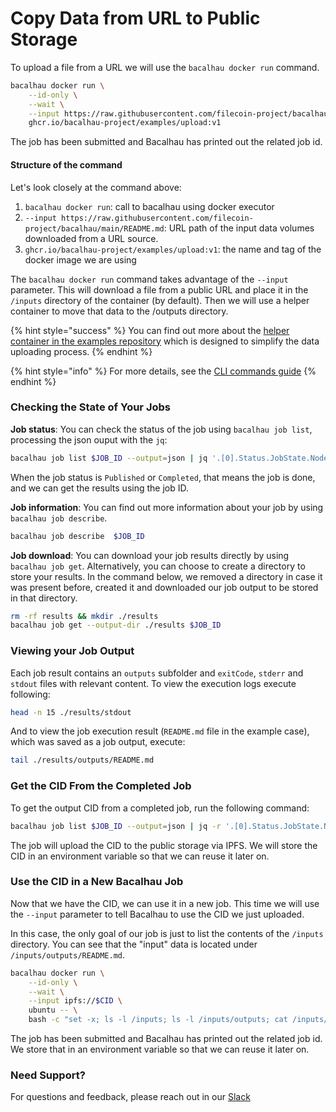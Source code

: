 # Copy Data from URL to Public Storage

To upload a file from a URL we will use the `bacalhau docker run` command.

```bash
bacalhau docker run \
    --id-only \
    --wait \
    --input https://raw.githubusercontent.com/filecoin-project/bacalhau/main/README.md \
    ghcr.io/bacalhau-project/examples/upload:v1
```

The job has been submitted and Bacalhau has printed out the related job id.

#### Structure of the command[​](http://localhost:3000/setting-up/data-ingestion/from-url#structure-of-the-command) <a href="#structure-of-the-command" id="structure-of-the-command"></a>

Let's look closely at the command above:

1. `bacalhau docker run`: call to bacalhau using docker executor
2. `--input https://raw.githubusercontent.com/filecoin-project/bacalhau/main/README.md`: URL path of the input data volumes downloaded from a URL source.
3. `ghcr.io/bacalhau-project/examples/upload:v1`: the name and tag of the docker image we are using

The `bacalhau docker run` command takes advantage of the `--input` parameter. This will download a file from a public URL and place it in the `/inputs` directory of the container (by default). Then we will use a helper container to move that data to the /outputs directory.

{% hint style="success" %}
You can find out more about the [helper container in the examples repository](https://github.com/bacalhau-project/examples/tree/main/tools/upload) which is designed to simplify the data uploading process.
{% endhint %}

{% hint style="info" %}
For more details, see the [CLI commands guide](../../references/cli-reference/all-flags.md#docker-run)
{% endhint %}

### Checking the State of Your Jobs[​](http://localhost:3000/setting-up/data-ingestion/from-url#checking-the-state-of-your-jobs) <a href="#checking-the-state-of-your-jobs" id="checking-the-state-of-your-jobs"></a>

**Job status**: You can check the status of the job using `bacalhau job list`, processing the json ouput with the `jq`:

```bash
bacalhau job list $JOB_ID --output=json | jq '.[0].Status.JobState.Nodes[] | .Shards."0" | select(.RunOutput)'
```

When the job status is `Published` or `Completed`, that means the job is done, and we can get the results using the job ID.

**Job information**: You can find out more information about your job by using `bacalhau job describe`.

```bash
bacalhau job describe  $JOB_ID 
```

**Job download**: You can download your job results directly by using `bacalhau job get`. Alternatively, you can choose to create a directory to store your results. In the command below, we removed a directory in case it was present before, created it and downloaded our job output to be stored in that directory.

```bash
rm -rf results && mkdir ./results
bacalhau job get --output-dir ./results $JOB_ID 
```

### Viewing your Job Output[​](http://localhost:3000/setting-up/data-ingestion/from-url#viewing-your-job-output) <a href="#viewing-your-job-output" id="viewing-your-job-output"></a>

Each job result contains an `outputs` subfolder and `exitCode`, `stderr` and `stdout` files with relevant content. To view the execution logs execute following:

```bash
head -n 15 ./results/stdout
```

And to view the job execution result (`README.md` file in the example case), which was saved as a job output, execute:

```bash
tail ./results/outputs/README.md
```

### Get the CID From the Completed Job[​](http://localhost:3000/setting-up/data-ingestion/from-url#get-the-cid-from-the-completed-job) <a href="#get-the-cid-from-the-completed-job" id="get-the-cid-from-the-completed-job"></a>

To get the output CID from a completed job, run the following command:

```bash
bacalhau job list $JOB_ID --output=json | jq -r '.[0].Status.JobState.Nodes[] | .Shards."0".PublishedResults | select(.CID) | .CID'
```

The job will upload the CID to the public storage via IPFS. We will store the CID in an environment variable so that we can reuse it later on.

### Use the CID in a New Bacalhau Job[​](http://localhost:3000/setting-up/data-ingestion/from-url#use-the-cid-in-a-new-bacalhau-job) <a href="#use-the-cid-in-a-new-bacalhau-job" id="use-the-cid-in-a-new-bacalhau-job"></a>

Now that we have the CID, we can use it in a new job. This time we will use the `--input` parameter to tell Bacalhau to use the CID we just uploaded.

In this case, the only goal of our job is just to list the contents of the `/inputs` directory. You can see that the "input" data is located under `/inputs/outputs/README.md`.

```bash
bacalhau docker run \
    --id-only \
    --wait \
    --input ipfs://$CID \
    ubuntu -- \
    bash -c "set -x; ls -l /inputs; ls -l /inputs/outputs; cat /inputs/outputs/README.md"
```

The job has been submitted and Bacalhau has printed out the related job id. We store that in an environment variable so that we can reuse it later on.

### Need Support?[​](http://localhost:3000/setting-up/data-ingestion/from-url#need-support) <a href="#need-support" id="need-support"></a>

For questions and feedback, please reach out in our [Slack](https://bacalhauproject.slack.com/)
